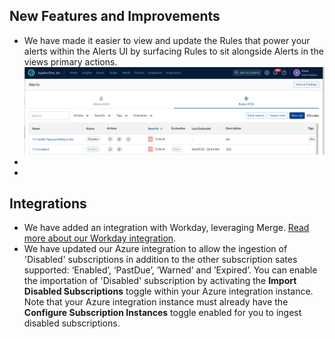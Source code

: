 ## New Features and Improvements
- We have made it easier to view and update the Rules that power your alerts within the Alerts UI by surfacing Rules to sit alongside Alerts in the views primary actions.
  ![Alerts and Rules UI updates](../assets/alert-rule-ui-update.png)
-
-

## Integrations
- We have added an integration with Workday, leveraging Merge. [Read more about our Workday integration](https://docs.jupiterone.io/integrations/directory/workday).
- We have updated our Azure integration to allow the ingestion of 'Disabled' subscriptions in addition to the other subscription sates supported: ‘Enabled’, ‘PastDue’, ’Warned’ and ’Expired’. You can enable the importation of 'Disabled' subscription by activating the **Import Disabled Subscriptions** toggle within your Azure integration instance. Note that your Azure integration instance must already have the **Configure Subscription Instances** toggle enabled for you to ingest disabled subscriptions.
